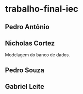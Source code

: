 # trabalho-final-iec

## Pedro Antônio

## Nicholas Cortez
Modelagem do banco de dados.

## Pedro Souza

## Gabriel Leite
